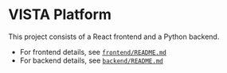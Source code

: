 # VISTA Platform

This project consists of a React frontend and a Python backend.

- For frontend details, see [`frontend/README.md`](./frontend/README.md)
- For backend details, see [`backend/README.md`](./backend/README.md)